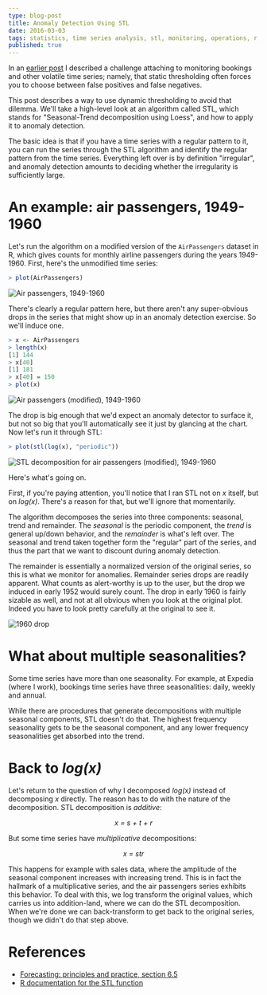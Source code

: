 ```yaml
---
type: blog-post
title: Anomaly Detection Using STL
date: 2016-03-03
tags: statistics, time series analysis, stl, monitoring, operations, r, math, algorithms
published: true
---
```

In an [earlier post](/2015/05/16/monitoring-bookings-and-the-law-of-large-numbers/) I described a challenge attaching to monitoring bookings and other volatile time series; namely, that static thresholding often forces you to choose between false positives and false negatives.

This post describes a way to use dynamic thresholding to avoid that dilemma. We'll take a high-level look at an algorithm called STL, which stands for "Seasonal-Trend decomposition using Loess", and how to apply it to anomaly detection.

The basic idea is that if you have a time series with a regular pattern to it, you can run the series through the STL algorithm and identify the regular pattern from the time series. Everything left over is by definition "irregular", and anomaly detection amounts to deciding whether the irregularity is sufficiently large.

# An example: air passengers, 1949-1960

Let's run the algorithm on a modified version of the `AirPassengers` dataset in R, which gives counts for monthly airline passengers during the years 1949-1960. First, here's the unmodified time series:

~~~ R
> plot(AirPassengers)
~~~

<img class="figure img-responsive" src="/images/posts/anomaly-detection-using-stl/air-passengers.png" alt="Air passengers, 1949-1960">

There's clearly a regular pattern here, but there aren't any super-obvious drops in the series that might show up in an anomaly detection exercise. So we'll induce one.

~~~ R
> x <- AirPassengers
> length(x)
[1] 144
> x[40]
[1] 181
> x[40] = 150
> plot(x)
~~~

<img class="figure img-responsive" src="/images/posts/anomaly-detection-using-stl/air-passengers-modified.png" alt="Air passengers (modified), 1949-1960">

The drop is big enough that we'd expect an anomaly detector to surface it, but not so big that you'll automatically see it just by glancing at the chart. Now let's run it through STL:

~~~ R
> plot(stl(log(x), "periodic"))
~~~

<img class="figure img-responsive" src="/images/posts/anomaly-detection-using-stl/air-passengers-stl.png" alt="STL decomposition for air passengers (modified), 1949-1960">

Here's what's going on.

First, if you're paying attention, you'll notice that I ran STL not on _x_ itself, but on _log(x)_. There's a reason for that, but we'll ignore that momentarily.

The algorithm decomposes the series into three components: seasonal, trend and remainder. The _seasonal_ is the periodic component, the _trend_ is general up/down behavior, and the _remainder_ is what's left over. The seasonal and trend taken together form the "regular" part of the series, and thus the part that we want to discount during anomaly detection.

The remainder is essentially a normalized version of the original series, so this is what we monitor for anomalies. Remainder series drops are readily apparent. What counts as alert-worthy is up to the user, but the drop we induced in early 1952 would surely count. The drop in early 1960 is fairly sizable as well, and not at all obvious when you look at the original plot. Indeed you have to look pretty carefully at the original to see it.

<img class="figure img-responsive" src="/images/posts/anomaly-detection-using-stl/air-passengers-drop.png" alt="1960 drop">

# What about multiple seasonalities?

Some time series have more than one seasonality. For example, at Expedia (where I work), bookings time series have three seasonalities: daily, weekly and annual.

While there are procedures that generate decompositions with multiple seasonal components, STL doesn't do that. The highest frequency seasonality gets to be the seasonal component, and any lower frequency seasonalities get absorbed into the trend.

# Back to _log(x)_

Let's return to the question of why I decomposed _log(x)_ instead of decomposing _x_ directly. The reason has to do with the nature of the decomposition. STL decomposition is _additive_:

<p style="text-align:center;font-style:italic">x = s + t + r</p>

But some time series have _multiplicative_ decompositions:

<p style="text-align:center;font-style:italic">x = str</p>

This happens for example with sales data, where the amplitude of the seasonal component increases with increasing trend. This is in fact the hallmark of a multiplicative series, and the air passengers series exhibits this behavior. To deal with this, we log transform the original values, which carries us into addition-land, where we can do the STL decomposition. When we're done we can back-transform to get back to the original series, though we didn't do that step above.

# References

* [Forecasting: principles and practice, section 6.5](https://www.otexts.org/fpp/6/5)
* [R documentation for the STL function](https://stat.ethz.ch/R-manual/R-devel/library/stats/html/stl.html)
